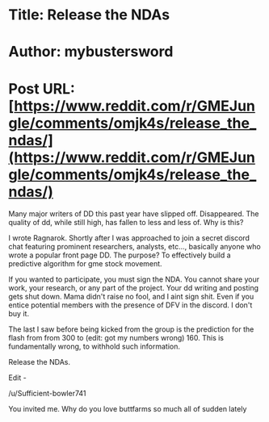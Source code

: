 # Title: Release the NDAs
# Author: mybustersword
# Post URL: [https://www.reddit.com/r/GMEJungle/comments/omjk4s/release_the_ndas/](https://www.reddit.com/r/GMEJungle/comments/omjk4s/release_the_ndas/)


Many major writers of DD this past year have slipped off. Disappeared. The quality of dd, while still high, has fallen to less and less of. Why is this?

I wrote Ragnarok. Shortly after I was approached to join a secret discord chat featuring prominent researchers, analysts, etc..., basically anyone who wrote a popular front page DD. The purpose? To effectively build a predictive algorithm for gme stock movement. 

If you wanted to participate, you must sign the NDA. You cannot share your work, your research, or any part of the project. Your dd writing and posting gets shut down. Mama didn't raise no fool, and I aint sign shit. Even if you entice potential members with the presence of DFV in the discord. I don't buy it. 

The last I saw before being kicked from the group is the prediction for the flash from from 300 to (edit: got my numbers wrong) 160. This is fundamentally wrong, to withhold such information.

Release the NDAs.

Edit - 

/u/Sufficient-bowler741

You invited me. Why do you love buttfarms so much all of sudden lately